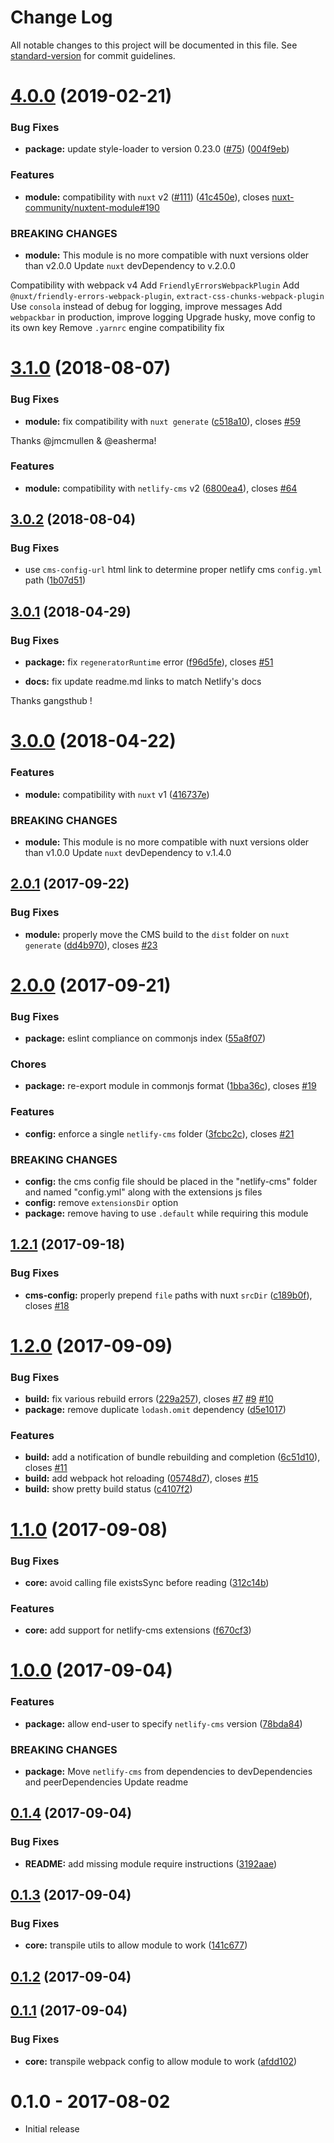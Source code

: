 # Change Log

All notable changes to this project will be documented in this file. See [standard-version](https://github.com/conventional-changelog/standard-version) for commit guidelines.

# [4.0.0](https://github.com/medfreeman/nuxt-netlify-cms-module/compare/v3.1.0...v4.0.0) (2019-02-21)


### Bug Fixes

* **package:** update style-loader to version 0.23.0 ([#75](https://github.com/medfreeman/nuxt-netlify-cms-module/issues/75)) ([004f9eb](https://github.com/medfreeman/nuxt-netlify-cms-module/commit/004f9eb))


### Features

* **module:** compatibility with `nuxt` v2 ([#111](https://github.com/medfreeman/nuxt-netlify-cms-module/issues/111)) ([41c450e](https://github.com/medfreeman/nuxt-netlify-cms-module/commit/41c450e)), closes [nuxt-community/nuxtent-module#190](https://github.com/nuxt-community/nuxtent-module/issues/190)


### BREAKING CHANGES

* **module:** This module is no more compatible with nuxt versions older than v2.0.0
Update `nuxt` devDependency to v.2.0.0

Compatibility with webpack v4
Add `FriendlyErrorsWebpackPlugin`
Add `@nuxt/friendly-errors-webpack-plugin`, `extract-css-chunks-webpack-plugin`
Use `consola` instead of debug for logging, improve messages
Add `webpackbar` in production, improve logging
Upgrade husky, move config to its own key
Remove `.yarnrc` engine compatibility fix



<a name="3.1.0"></a>
# [3.1.0](https://github.com/medfreeman/nuxt-netlify-cms-module/compare/v3.0.2...v3.1.0) (2018-08-07)


### Bug Fixes

* **module:** fix compatibility with `nuxt generate` ([c518a10](https://github.com/medfreeman/nuxt-netlify-cms-module/commit/c518a10)), closes [#59](https://github.com/medfreeman/nuxt-netlify-cms-module/issues/59)

Thanks @jmcmullen & @easherma!

### Features

* **module:** compatibility with `netlify-cms` v2 ([6800ea4](https://github.com/medfreeman/nuxt-netlify-cms-module/commit/6800ea4)), closes [#64](https://github.com/medfreeman/nuxt-netlify-cms-module/issues/64)



<a name="3.0.2"></a>
## [3.0.2](https://github.com/medfreeman/nuxt-netlify-cms-module/compare/v3.0.1...v3.0.2) (2018-08-04)


### Bug Fixes

* use `cms-config-url` html link to determine proper netlify cms `config.yml` path ([1b07d51](https://github.com/medfreeman/nuxt-netlify-cms-module/commit/1b07d51))



<a name="3.0.1"></a>
## [3.0.1](https://github.com/medfreeman/nuxt-netlify-cms-module/compare/v3.0.0...v3.0.1) (2018-04-29)


### Bug Fixes

* **package:** fix `regeneratorRuntime` error ([f96d5fe](https://github.com/medfreeman/nuxt-netlify-cms-module/commit/f96d5fe)), closes [#51](https://github.com/medfreeman/nuxt-netlify-cms-module/issues/51)

* **docs:** fix update readme.md links to match Netlify's docs

Thanks gangsthub !



<a name="3.0.0"></a>
# [3.0.0](https://github.com/medfreeman/nuxt-netlify-cms-module/compare/v2.0.1...v3.0.0) (2018-04-22)


### Features

* **module:** compatibility with `nuxt` v1 ([416737e](https://github.com/medfreeman/nuxt-netlify-cms-module/commit/416737e))


### BREAKING CHANGES

* **module:** This module is no more compatible with nuxt versions older than v1.0.0
Update `nuxt` devDependency to v.1.4.0



<a name="2.0.1"></a>
## [2.0.1](https://github.com/medfreeman/nuxt-netlify-cms-module/compare/v2.0.0...v2.0.1) (2017-09-22)


### Bug Fixes

* **module:** properly move the CMS build to the `dist` folder on `nuxt generate` ([dd4b970](https://github.com/medfreeman/nuxt-netlify-cms-module/commit/dd4b970)), closes [#23](https://github.com/medfreeman/nuxt-netlify-cms-module/issues/23)



<a name="2.0.0"></a>
# [2.0.0](https://github.com/medfreeman/nuxt-netlify-cms-module/compare/v1.2.1...v2.0.0) (2017-09-21)


### Bug Fixes

* **package:** eslint compliance on commonjs index ([55a8f07](https://github.com/medfreeman/nuxt-netlify-cms-module/commit/55a8f07))


### Chores

* **package:** re-export module in commonjs format ([1bba36c](https://github.com/medfreeman/nuxt-netlify-cms-module/commit/1bba36c)), closes [#19](https://github.com/medfreeman/nuxt-netlify-cms-module/issues/19)


### Features

* **config:** enforce a single `netlify-cms` folder ([3fcbc2c](https://github.com/medfreeman/nuxt-netlify-cms-module/commit/3fcbc2c)), closes [#21](https://github.com/medfreeman/nuxt-netlify-cms-module/issues/21)


### BREAKING CHANGES

* **config:** the cms config file should be placed in the "netlify-cms" folder and named "config.yml" along with the extensions js files
* **config:** remove `extensionsDir` option
* **package:** remove having to use `.default` while requiring this module



<a name="1.2.1"></a>
## [1.2.1](https://github.com/medfreeman/nuxt-netlify-cms-module/compare/v1.2.0...v1.2.1) (2017-09-18)


### Bug Fixes

* **cms-config:** properly prepend `file` paths with nuxt `srcDir` ([c189b0f](https://github.com/medfreeman/nuxt-netlify-cms-module/commit/c189b0f)), closes [#18](https://github.com/medfreeman/nuxt-netlify-cms-module/issues/18)



<a name="1.2.0"></a>
# [1.2.0](https://github.com/medfreeman/nuxt-netlify-cms-module/compare/v1.1.0...v1.2.0) (2017-09-09)


### Bug Fixes

* **build:** fix various rebuild errors ([229a257](https://github.com/medfreeman/nuxt-netlify-cms-module/commit/229a257)), closes [#7](https://github.com/medfreeman/nuxt-netlify-cms-module/issues/7) [#9](https://github.com/medfreeman/nuxt-netlify-cms-module/issues/9) [#10](https://github.com/medfreeman/nuxt-netlify-cms-module/issues/10)
* **package:** remove duplicate `lodash.omit` dependency ([d5e1017](https://github.com/medfreeman/nuxt-netlify-cms-module/commit/d5e1017))


### Features

* **build:** add a notification of bundle rebuilding and completion ([6c51d10](https://github.com/medfreeman/nuxt-netlify-cms-module/commit/6c51d10)), closes [#11](https://github.com/medfreeman/nuxt-netlify-cms-module/issues/11)
* **build:** add webpack hot reloading ([05748d7](https://github.com/medfreeman/nuxt-netlify-cms-module/commit/05748d7)), closes [#15](https://github.com/medfreeman/nuxt-netlify-cms-module/issues/15)
* **build:** show pretty build status ([c4107f2](https://github.com/medfreeman/nuxt-netlify-cms-module/commit/c4107f2))



<a name="1.1.0"></a>
# [1.1.0](https://github.com/medfreeman/nuxt-netlify-cms-module/compare/v1.0.0...v1.1.0) (2017-09-08)


### Bug Fixes

* **core:** avoid calling file existsSync before reading ([312c14b](https://github.com/medfreeman/nuxt-netlify-cms-module/commit/312c14b))


### Features

* **core:** add support for netlify-cms extensions ([f670cf3](https://github.com/medfreeman/nuxt-netlify-cms-module/commit/f670cf3))



<a name="1.0.0"></a>
# [1.0.0](https://github.com/medfreeman/nuxt-netlify-cms-module/compare/v0.1.4...v1.0.0) (2017-09-04)


### Features

* **package:** allow end-user to specify `netlify-cms` version ([78bda84](https://github.com/medfreeman/nuxt-netlify-cms-module/commit/78bda84))


### BREAKING CHANGES

* **package:** Move `netlify-cms` from dependencies to devDependencies and peerDependencies
Update readme



<a name="0.1.4"></a>
## [0.1.4](https://github.com/medfreeman/nuxt-netlify-cms-module/compare/v0.1.3...v0.1.4) (2017-09-04)


### Bug Fixes

* **README:** add missing module require instructions ([3192aae](https://github.com/medfreeman/nuxt-netlify-cms-module/commit/3192aae))



<a name="0.1.3"></a>
## [0.1.3](https://github.com/medfreeman/nuxt-netlify-cms-module/compare/v0.1.2...v0.1.3) (2017-09-04)


### Bug Fixes

* **core:** transpile utils to allow module to work ([141c677](https://github.com/medfreeman/nuxt-netlify-cms-module/commit/141c677))



<a name="0.1.2"></a>
## [0.1.2](https://github.com/medfreeman/nuxt-netlify-cms-module/compare/v0.1.1...v0.1.2) (2017-09-04)



<a name="0.1.1"></a>
## [0.1.1](https://github.com/medfreeman/nuxt-netlify-cms-module/compare/0.1.0...0.1.1) (2017-09-04)


### Bug Fixes

* **core:** transpile webpack config to allow module to work ([afdd102](https://github.com/medfreeman/nuxt-netlify-cms-module/commit/afdd102))



# 0.1.0 - 2017-08-02

- Initial release
